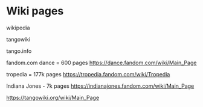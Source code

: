 # Wiki pages

wikipedia


tangowiki

tango.info

fandom.com
dance = 600 pages
https://dance.fandom.com/wiki/Main_Page

tropedia = 177k pages
https://tropedia.fandom.com/wiki/Tropedia

Indiana Jones - 7k pages
https://indianajones.fandom.com/wiki/Main_Page


https://tangowiki.org/wiki/Main_Page

